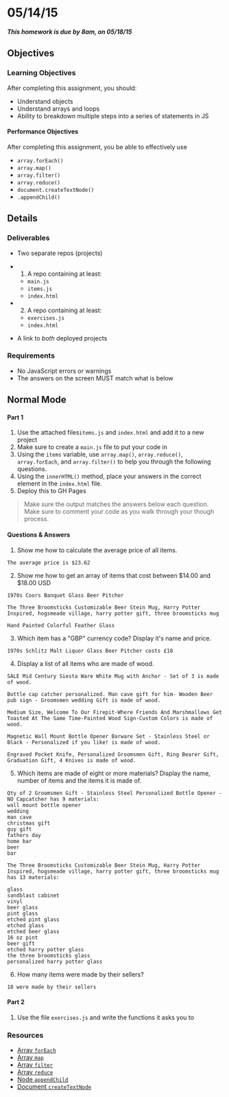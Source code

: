 # 05/14/15 

___This homework is due by 8am, on 05/18/15___

## Objectives

### Learning Objectives

After completing this assignment, you should:

* Understand objects
* Understand arrays and loops
* Ability to breakdown multiple steps into a series of statements in JS

#### Performance Objectives

After completing this assignment, you be able to effectively use

* `array.forEach()`
* `array.map()`
* `array.filter()`
* `array.reduce()`
* `document.createTextNode()`
* `.appendChild()`

## Details

### Deliverables

- Two separate repos (projects)
- 1. A repo containing at least:
  - `main.js`
  - `items.js`
  - `index.html`
- 2. A repo containing at least:
  - `exercises.js`
  - `index.html`

- A link to *both* deployed projects

### Requirements

- No JavaScript errors or warnings
- The answers on the screen MUST match what is below

## Normal Mode

#### Part 1

1. Use the attached files`items.js` and `index.html` and add it to a new project
2. Make sure to create a `main.js` file to put your code in
3. Using the `items` variable, use `array.map()`, `array.reduce()`, `array.forEach`, and `array.filter()` to help you through the following questions.
4. Using the `innerHTML()` method, place your answers in the correct element in the `index.html` file.
5. Deploy this to GH Pages

> Make sure the output matches the answers below each question. Make sure to comment your code as you walk through your though process.

#### Questions & Answers

1. Show me how to calculate the average price of all items.

  ```
  The average price is $23.62
  ```

2. Show me how to get an array of items that cost between $14.00 and $18.00 USD

  ```
  1970s Coors Banquet Glass Beer Pitcher

  The Three Broomsticks Customizable Beer Stein Mug, Harry Potter Inspired, hogsmeade village, harry potter gift, three broomsticks mug

  Hand Painted Colorful Feather Glass
  ```

3. Which item has a "GBP" currency code? Display it's name and price.

  ```
  1970s Schlitz Malt Liquor Glass Beer Pitcher costs £18
  ```

4. Display a list of all items who are made of wood.

  ```
  SALE Mid Century Siesta Ware White Mug with Anchor - Set of 3 is made of wood.

  Bottle cap catcher personalized. Man cave gift for him- Wooden Beer pub sign - Groomsmen wedding Gift is made of wood.

  Medium Size, Welcome To Our Firepit-Where Friends And Marshmallows Get Toasted At The Same Time-Painted Wood Sign-Custom Colors is made of wood.

  Magnetic Wall Mount Bottle Opener Barware Set - Stainless Steel or Black - Personalized if you like! is made of wood.

  Engraved Pocket Knife, Personalized Groomsmen Gift, Ring Bearer Gift, Graduation Gift, 4 Knives is made of wood.
  ```

5. Which items are made of eight or more materials? Display the name, number of items and the items it is made of.

  ```
  Qty of 2 Groomsmen Gift - Stainless Steel Personalized Bottle Opener - NO Capcatcher has 9 materials:
  wall mount bottle opener
  wedding
  man cave
  christmas gift
  guy gift
  fathers day
  home bar
  beer
  bar

  The Three Broomsticks Customizable Beer Stein Mug, Harry Potter  Inspired, hogsmeade village, harry potter gift, three broomsticks mug  has 13 materials:

  glass
  sandblast cabinet
  vinyl
  beer glass
  pint glass
  etched pint glass
  etched glass
  etched beer glass
  16 oz pint
  beer gift
  etched harry potter glass
  the three broomsticks glass
  personalized harry potter glass
  ```

6. How many items were made by their sellers?
  ```
  18 were made by their sellers
  ```

#### Part 2

 1. Use the file `exercises.js` and write the functions it asks you to


### Resources

- [Array `forEach`](https://developer.mozilla.org/en-US/docs/Web/JavaScript/Reference/Global_Objects/Array/forEach)
- [Array `map`](https://developer.mozilla.org/en-US/docs/Web/JavaScript/Reference/Global_Objects/Array/map)
- [Array `filter`](https://developer.mozilla.org/en-US/docs/Web/JavaScript/Reference/Global_Objects/Array/filter)
- [Array `reduce`](https://developer.mozilla.org/en-US/docs/Web/JavaScript/Reference/Global_Objects/Array/Reduce)
- [Node `appendChild`](https://developer.mozilla.org/en-US/docs/Web/API/Node/appendChild)
- [Document `createTextNode`](https://developer.mozilla.org/en-US/docs/Web/API/Document/createTextNode)
